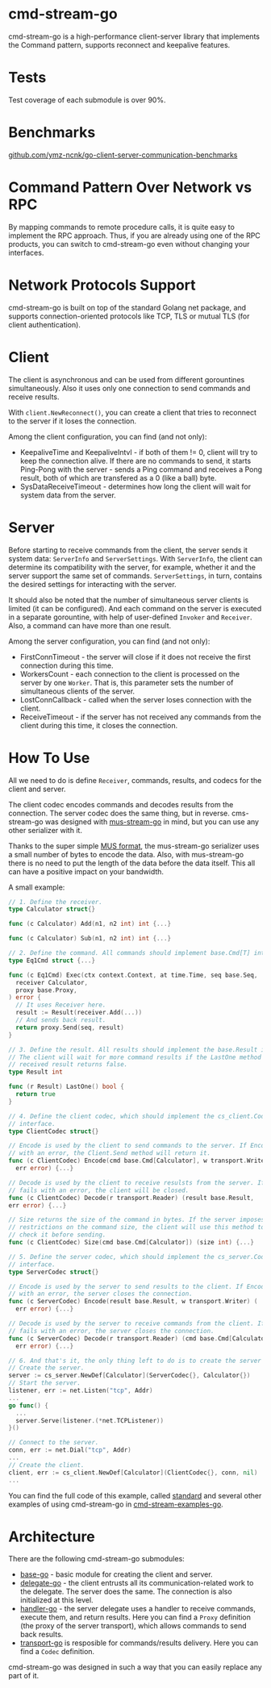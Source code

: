# cmd-stream-go
cmd-stream-go is a high-performance client-server library that implements the 
Command pattern, supports reconnect and keepalive features.

# Tests
Test coverage of each submodule is over 90%.

# Benchmarks
[github.com/ymz-ncnk/go-client-server-communication-benchmarks](https://github.com/ymz-ncnk/go-client-server-communication-benchmarks)

# Command Pattern Over Network vs RPC
By mapping commands to remote procedure calls, it is quite easy to implement the
RPC approach. Thus, if you are already using one of the RPC products, you can 
switch to cmd-stream-go even without changing your interfaces.

# Network Protocols Support
cmd-stream-go is built on top of the standard Golang net package, and supports 
connection-oriented protocols like TCP, TLS or mutual TLS (for client
authentication).

# Client
The client is asynchronous and can be used from different gorountines 
simultaneously. Also it uses only one connection to send commands and receive 
results.

With `client.NewReconnect()`, you can create a client that tries to reconnect to
the server if it loses the connection.

Among the client configuration, you can find (and not only):
- KeepaliveTime and KeepaliveIntvl - if both of them != 0, client will try to
  keep the connection alive. If there are no commands to send, it starts 
  Ping-Pong with the server - sends a Ping command and receives a Pong result, 
  both of which are transfered as a 0 (like a ball) byte.
- SysDataReceiveTimeout - determines how long the client will wait for system 
  data from the server.

# Server
Before starting to receive commands from the client, the server sends it system 
data: `ServerInfo` and `ServerSettings`. With `ServerInfo`, the client can 
determine  its compatibility with the server, for example, whether it and the 
server support the same set of commands. `ServerSettings`, in turn, contains the 
desired settings for interacting with the server.

It should also be noted that the number of simultaneous server clients is 
limited (it can be configured). And each command on the server is executed in a
separate gorountine, with help of user-defined `Invoker` and `Receiver`. Also, 
a command can have more than one result.

Among the server configuration, you can find (and not only):
- FirstConnTimeout - the server will close if it does not receive the first 
  connection during this time.
- WorkersCount - each connection to the client is processed on the server by one 
  `Worker`.	That is, this parameter sets the number of simultaneous clients 
  of the server.
- LostConnCallback - called when the server loses connection with the client.
- ReceiveTimeout - if the server has not received any commands from the client 
  during this time, it closes the connection.

# How To Use
All we need to do is define `Receiver`, commands, results, and codecs for 
the client and server.

The client codec encodes commands and decodes results from the connection.
The server codec does the same thing, but in reverse. cms-stream-go was designed
with [mus-stream-go](https://github.com/mus-format/mus-stream-go) in mind,
but you can use any other serializer with it.

Thanks to the super simple [MUS format](https://github.com/mus-format/specification), 
the mus-stream-go serializer uses a small number of bytes to encode the data.
Also, with mus-stream-go there is no need to put the length of the data before
the data itself. This all can have a positive impact on your bandwidth.

A small example:
```go
// 1. Define the receiver.
type Calculator struct{}

func (c Calculator) Add(n1, n2 int) int {...}

func (c Calculator) Sub(n1, n2 int) int {...}

// 2. Define the command. All commands should implement base.Cmd[T] interface.
type Eq1Cmd struct {...}

func (c Eq1Cmd) Exec(ctx context.Context, at time.Time, seq base.Seq,
  receiver Calculator,
  proxy base.Proxy,
) error {
  // It uses Receiver here.
  result := Result(receiver.Add(...))
  // And sends back result.
  return proxy.Send(seq, result)
}

// 3. Define the result. All results should implement the base.Result interface. 
// The client will wait for more command results if the LastOne method of the 
// received result returns false.
type Result int

func (r Result) LastOne() bool {
  return true
}

// 4. Define the client codec, which should implement the cs_client.Codec[T] 
// interface.
type ClientCodec struct{}

// Encode is used by the client to send commands to the server. If Encode fails
// with an error, the Client.Send method will return it.
func (c ClientCodec) Encode(cmd base.Cmd[Calculator], w transport.Writer) (
  err error) {...}

// Decode is used by the client to receive resulsts from the server. If Decode
// fails with an error, the client will be closed.
func (c ClientCodec) Decode(r transport.Reader) (result base.Result, 
err error) {...}

// Size returns the size of the command in bytes. If the server imposes any
// restrictions on the command size, the client will use this method to
// check it before sending.
func (c ClientCodec) Size(cmd base.Cmd[Calculator]) (size int) {...}

// 5. Define the server codec, which should implement the cs_server.Codec[T] 
// interface.
type ServerCodec struct{}

// Encode is used by the server to send results to the client. If Encode fails
// with an error, the server closes the connection.
func (c ServerCodec) Encode(result base.Result, w transport.Writer) (
  err error) {...}

// Decode is used by the server to receive commands from the client. If Decode
// fails with an error, the server closes the connection.
func (c ServerCodec) Decode(r transport.Reader) (cmd base.Cmd[Calculator],
  err error) {...}

// 6. And that's it, the only thing left to do is to create the server and client.
// Create the server.
server := cs_server.NewDef[Calculator](ServerCodec{}, Calculator{})
// Start the server.
listener, err := net.Listen("tcp", Addr)
...
go func() {
  ...
  server.Serve(listener.(*net.TCPListener))
}()

// Connect to the server.
conn, err := net.Dial("tcp", Addr)
...
// Create the client.
client, err := cs_client.NewDef[Calculator](ClientCodec{}, conn, nil)
...
```
You can find the full code of this example, called 
[standard](https://github.com/cmd-stream/cmd-stream-examples-go/tree/main/standard) 
and several other examples of using cmd-stream-go in 
[cmd-stream-examples-go](https://github.com/cmd-stream/cmd-stream-examples-go).

# Architecture
There are the following cmd-stream-go submodules:
- [base-go](https://github.com/cmd-stream/base-go) - basic module for creating 
  the client and server.
- [delegate-go](https://github.com/cmd-stream/delegate-go) - the client entrusts 
  all its communication-related work to the delegate. The server does the same. 
  The connection is also initialized at this level.
- [handler-go](https://github.com/cmd-stream/handler-go) - the server delegate 
  uses a handler to receive commands, execute them, and return results. Here you 
  can find a `Proxy` definition (the proxy of the server transport), which 
  allows commands to send back results.
- [transport-go](https://github.com/cmd-stream/transport-go) is resposible for 
  commands/results delivery. Here you can find a `Codec` definition.

cmd-stream-go was designed in such a way that you can easily replace any part of 
it.
